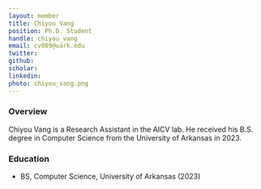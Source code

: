 ```yaml
---
layout: member
title: Chiyou Vang
position: Ph.D. Student
handle: chiyou_vang
email: cv009@uark.edu
twitter:
github:
scholar: 
linkedin: 
photo: chiyou_vang.png
---
```


### Overview
Chiyou Vang is a Research Assistant in the AICV lab. He received his B.S. degree in Computer Science from the University of Arkansas in 2023.

### Education
- BS, Computer Science, University of Arkansas (2023)